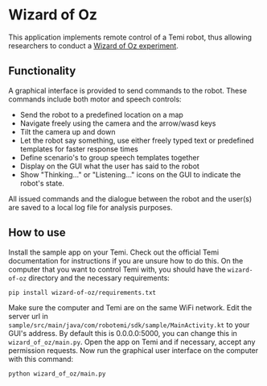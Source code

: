 # Wizard of Oz

This application implements remote control of a Temi robot, thus allowing researchers to conduct a [Wizard of Oz experiment](https://en.wikipedia.org/wiki/Wizard_of_Oz_experiment).

## Functionality 

A graphical interface is provided to send commands to the robot. These commands include both motor and speech controls:
* Send the robot to a predefined location on a map
* Navigate freely using the camera and the arrow/wasd keys
* Tilt the camera up and down
* Let the robot say something, use either freely typed text or predefined templates for faster response times
* Define scenario's to group speech templates together
* Display on the GUI what the user has said to the robot
* Show "Thinking..." or "Listening..." icons on the GUI to indicate the robot's state.

All issued commands and the dialogue between the robot and the user(s) are saved to a local log file for analysis purposes.

## How to use

Install the sample app on your Temi. Check out the official Temi documentation for instructions if you are unsure how to do this.
On the computer that you want to control Temi with, you should have the `wizard-of-oz` directory and the necessary requirements:

`pip install wizard-of-oz/requirements.txt`

Make sure the computer and Temi are on the same WiFi network. Edit the server url in `sample/src/main/java/com/robotemi/sdk/sample/MainActivity.kt` to your GUI's address. By default this is 0.0.0.0:5000, you can change this in `wizard_of_oz/main.py`. Open the app on Temi and if necessary, accept any permission requests. Now run the graphical user interface on the computer with this command: 

`python wizard_of_oz/main.py`
